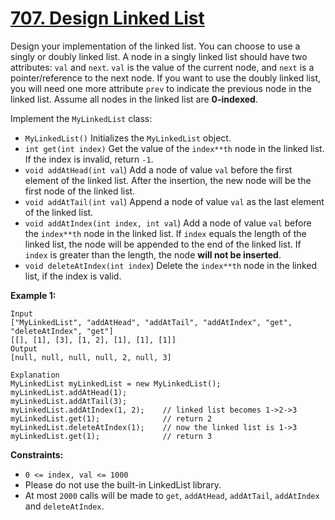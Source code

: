 # [707. Design Linked List](https://leetcode.com/problems/design-linked-list/)

Design your implementation of the linked list. You can choose to use a singly or doubly linked list.
A node in a singly linked list should have two attributes: `val` and `next`. `val` is the value of the current node, and `next` is a pointer/reference to the next node.
If you want to use the doubly linked list, you will need one more attribute `prev` to indicate the previous node in the linked list. Assume all nodes in the linked list are **0-indexed**.

Implement the `MyLinkedList` class:

- `MyLinkedList()` Initializes the `MyLinkedList` object.
- `int get(int index)` Get the value of the `index**th` node in the linked list. If the index is invalid, return `-1`.
- `void addAtHead(int val`) Add a node of value `val` before the first element of the linked list. After the insertion, the new node will be the first node of the linked list.
- `void addAtTail(int val`) Append a node of value `val` as the last element of the linked list.
- `void addAtIndex(int index, int val`) Add a node of value `val` before the `index**th` node in the linked list. If `index` equals the length of the linked list, the node will be appended to the end of the linked list. If `index` is greater than the length, the node **will not be inserted**.
- `void deleteAtIndex(int index`) Delete the `index**th` node in the linked list, if the index is valid.

**Example 1:**

    Input
    ["MyLinkedList", "addAtHead", "addAtTail", "addAtIndex", "get", "deleteAtIndex", "get"]
    [[], [1], [3], [1, 2], [1], [1], [1]]
    Output
    [null, null, null, null, 2, null, 3]

    Explanation
    MyLinkedList myLinkedList = new MyLinkedList();
    myLinkedList.addAtHead(1);
    myLinkedList.addAtTail(3);
    myLinkedList.addAtIndex(1, 2);    // linked list becomes 1->2->3
    myLinkedList.get(1);              // return 2
    myLinkedList.deleteAtIndex(1);    // now the linked list is 1->3
    myLinkedList.get(1);              // return 3

**Constraints:**

- `0 <= index, val <= 1000`
- Please do not use the built-in LinkedList library.
- At most `2000` calls will be made to `get`, `addAtHead`, `addAtTail`, `addAtIndex` and `deleteAtIndex`.
